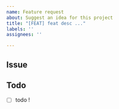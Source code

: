 ```yaml
---
name: Feature request
about: Suggest an idea for this project
title: "[FEAT] feat desc ..."
labels: ''
assignees: ''

---
```


## Issue
<!-- 구현한 기능에 대해 설명해주세요. -->


## Todo
<!-- 해야 할 일들을 적어주세요. -->
- [ ] todo !
